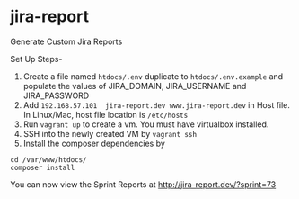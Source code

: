 # jira-report
Generate Custom Jira Reports 

Set Up Steps-
1. Create a file named `htdocs/.env` duplicate to `htdocs/.env.example` and populate the values of JIRA_DOMAIN, JIRA_USERNAME and JIRA_PASSWORD
2. Add `192.168.57.101  jira-report.dev www.jira-report.dev` in Host file. In Linux/Mac, host file location is `/etc/hosts`
3. Run `vagrant up` to create a vm. You must have virtualbox installed.
4. SSH into the newly created VM by `vagrant ssh`
4. Install the composer dependencies by
```
cd /var/www/htdocs/
composer install
```

You can now view the Sprint Reports at http://jira-report.dev/?sprint=73
